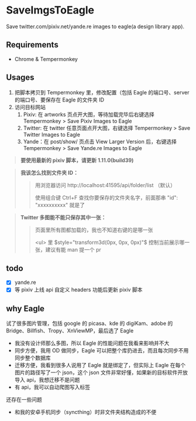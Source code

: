 # SaveImgsToEagle

Save twitter.com/pixiv.net/yande.re images to eagle(a design library app).

## Requirements

- Chrome & Tempermonkey

## Usages

1. 把脚本拷贝到 Tempermonkey 里，修改配置（包括 Eagle 的端口号、server 的端口号、要保存在 Eagle 的文件夹 ID
2. 访问目标网站
    1. Pixiv: 在 artworks 页点开大图，等待加载完毕后右键选择 Tempermonkey > Save Pixiv Images to Eagle
    2. Twitter: 在 twitter 任意页面点开大图，右键选择 Tempermonkey > Save Twitter Images to Eagle
	1. Yande：在 post/show/ 页点击 View Larger Version 后，右键选择 Tempermonkey > Save Yande.re Images to Eagle

> **要使用最新的 pixiv 脚本，请更新 1.11.0(build39)**

> **我该怎么找到文件夹 ID：**
>> 用浏览器访问 http://localhost:41595/api/folder/list （默认）
>> 
>> 使用组合键 Ctrl+F 查找你要保存的文件夹名字，前面那串 "id": "xxxxxxxxxx" 就是了

> **Twitter 多图能不能只保存其中一张：**
>> 页面里所有图都加载的，我也不知道右键的是哪一张
>> 
>> \<ul\> 里 $style="transform3d(0px, 0px, 0px)"$ 控制当前展示哪一张，建议有能 man 提一个 pr

## todo

- [x] yande.re
- [x] 等 pixiv 上线 api 自定义 headers 功能后更新 pixiv 脚本

## why Eagle

试了很多图片管理，包括 google 的 picasa、kde 的 digiKam、adobe 的 Bridge、Billfish、Tropy、XnViewMP，最后选了 Eagle

- 我没有设计师那么多图，所以 Eagle 的性能问题在我看来影响并不大
- 同步方便，我用 OD 做同步，Eagle 可以把整个库扔进去，而且每次同步不用同步整个数据库
- 迁移方便，我看到很多人说用了 Eagle 就是绑定了，但实际上 Eagle 在每个图片的路径写了一个 json，这个 json 文件非常好懂，如果新的目标软件开放导入 api，我想迁移不是问题
- 有 api，我可以自动爬图写入标签

还存在一些问题

- 和我的安卓手机同步（syncthing）时非文件夹结构造成的不便

